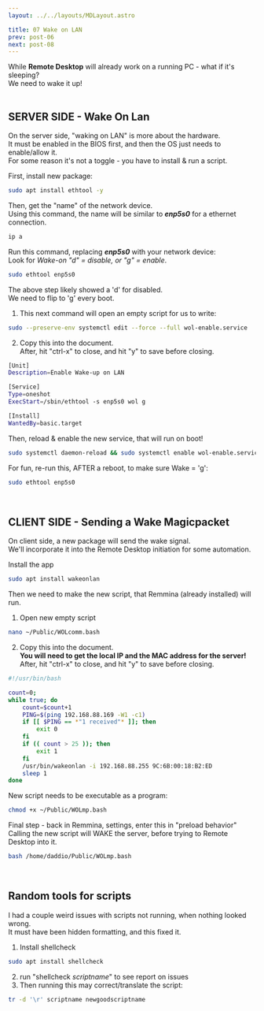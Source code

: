 ```yaml
---
layout: ../../layouts/MDLayout.astro

title: 07 Wake on LAN
prev: post-06
next: post-08
---
```



While **Remote Desktop** will already work on a running PC - what if it's sleeping?<br>
We need to wake it up!<br><br>

## SERVER SIDE - Wake On Lan

On the server side, "waking on LAN" is more about the hardware.<br>
It must be enabled in the BIOS first, and then the OS just needs to enable/allow it.<br>
For some reason it's not a toggle - you have to install & run a script.<br>

First, install new package:
```sh
sudo apt install ethtool -y
```
Then, get the "name" of the network device.<br>
Using this command, the name will be similar to ***enp5s0*** for a ethernet connection.
```sh
ip a
```
Run this command, replacing ***enp5s0*** with your network device:<br>
Look for _Wake-on "d" = disable, or "g" = enable_.
```sh
sudo ethtool enp5s0
```
The above step likely showed a 'd' for disabled.<br>
We need to flip to 'g' every boot.
1. This next command will open an empty script for us to write:
```sh
sudo --preserve-env systemctl edit --force --full wol-enable.service
```
2. Copy this into the document.<br>
After, hit "ctrl-x" to close, and hit "y" to save before closing.
```sh
[Unit]
Description=Enable Wake-up on LAN

[Service]
Type=oneshot
ExecStart=/sbin/ethtool -s enp5s0 wol g

[Install]
WantedBy=basic.target
```
Then, reload & enable the new service, that will run on boot!
```sh
sudo systemctl daemon-reload && sudo systemctl enable wol-enable.service
```
For fun, re-run this, AFTER a reboot, to make sure Wake = 'g':
```sh
sudo ethtool enp5s0
```
<br>

## CLIENT SIDE - Sending a Wake Magicpacket

On client side, a new package will send the wake signal.<br>
We'll incorporate it into the Remote Desktop initiation for some automation.

Install the app
```sh
sudo apt install wakeonlan
```
Then we need to make the new script, that Remmina (already installed) will run.
1. Open new empty script
```sh
nano ~/Public/WOLcomm.bash
```
2. Copy this into the document.<br>
**You will need to get the local IP and the MAC address for the server!**<br>
After, hit "ctrl-x" to close, and hit "y" to save before closing.
```sh
#!/usr/bin/bash

count=0;
while true; do
	count=$count+1
	PING=$(ping 192.168.88.169 -W1 -c1)
	if [[ $PING == *"1 received"* ]]; then
		exit 0
	fi
	if (( count > 25 )); then
		exit 1
	fi
	/usr/bin/wakeonlan -i 192.168.88.255 9C:6B:00:18:B2:ED
	sleep 1
done
```
New script needs to be executable as a program:
```sh
chmod +x ~/Public/WOLmp.bash
```
Final step - back in Remmina, settings, enter this in "preload behavior"<br>
Calling the new script will WAKE the server, before trying to Remote Desktop into it.
```sh
bash /home/daddio/Public/WOLmp.bash
```
<br>

## Random tools for scripts
I had a couple weird issues with scripts not running, when nothing looked wrong.<br>
It must have been hidden formatting, and this fixed it.
1. Install shellcheck
```sh
sudo apt install shellcheck
```
2. run "shellcheck _scriptname_" to see report on issues
3. Then running this may correct/translate the script:
```sh
tr -d '\r' scriptname newgoodscriptname
```